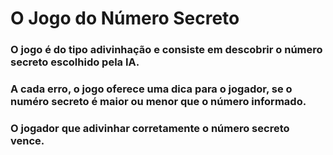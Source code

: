 # O Jogo do Número Secreto

### O jogo é do tipo adivinhação e consiste em descobrir o número secreto escolhido pela IA. 
### A cada erro, o jogo oferece uma dica para o jogador, se o numéro secreto é maior ou menor que o número informado.
### O jogador que adivinhar corretamente o número secreto vence.
